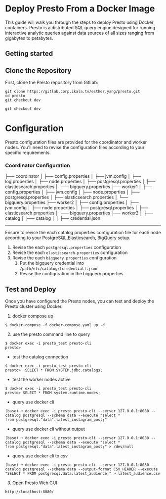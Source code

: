 # Deploy Presto From a Docker Image

This guide will walk you through the steps to deploy Presto using Docker containers. Presto is a distributed SQL query engine designed for running interactive analytic queries against data sources of all sizes ranging from gigabytes to petabytes.



## Getting started



## Clone the Repository
First, clone the Presto repository from GitLab:

```
git clone https://gitlab.corp.ikala.tv/esther.yang/presto.git
cd presto
git checkout dev

git checkout dev

```
# Configuration

Presto configuration files are provided for the coordinator and worker nodes. You'll need to revise the configuration files according to your specific requirements.



### Coordinator Configuration

├── coordinator
│   ├── config.properties
│   ├── jvm.config
│   ├── log.properties
│   ├── node.properties
│   ├── postgresql.properties
│   ├── elasticsearch.properties
│   └── bigquery.properties
├── worker1
│   ├── config.properties
│   ├── jvm.config
│   ├── node.properties
│   ├── postgresql.properties
│   ├── elasticsearch.properties
│   └── bigquery.properties
├── worker2
│   ├── config.properties
│   ├── jvm.config
│   ├── node.properties
│   ├── postgresql.properties
│   ├── elasticsearch.properties
│   └── bigquery.properties
├── worker2
│   ├── catalog
│   ├── catalog
│   │   ├── credential.json

***
Ensure to revise the each catalog properties configuration file for each node according to your PostgreSQL,Elasticsearch, BigQuery setup.

1. Revise the each ```postgresql.properties``` configuration
2. Revise the each ```elasticsearch.properties``` configuration
3. Revise the each ```bigquery.properties``` configuration
   1. Put the bigquery credential into `/path/etc/catalog/[credential].json`
   2. Revise the configuration in the bigquery.properties 

## Test and Deploy

Once you have configured the Presto nodes, you can test and deploy the Presto cluster using Docker.


1. docker compose up 
```
$ docker-compose -f docker-compose.yaml up -d
```
2. use the presto command line to query 
```
$ docker exec -i presto_test presto-cli
presto> 
```
- test the catalog connection 
```
$ docker exec -i presto_test presto-cli
presto>  SELECT * FROM SYSTEM.jdbc.catalogs;
```
- test the worker nodes active
```
$ docker exec -i presto_test presto-cli
presto> SELECT * FROM system.runtime.nodes;
```

- query use docker cli
```
(base) ➜ docker exec -i presto presto-cli --server 127.0.0.1:8080 --catalog postgresql --schema data --execute "select *
from postgresql."data".latest_instagram_post;"
```
- query use docker cli without output
```
(base) ➜ docker exec -i presto presto-cli --server 127.0.0.1:8080 --catalog postgresql --schema data --execute "select *
from postgresql."data".latest_instagram_post;" > /dev/null
```
- query use docker cli to csv
```
(base) ➜ docker exec -i presto presto-cli --server 127.0.0.1:8080 --catalog postgresql --schema data --output-format CSV_HEADER --execute "SELECT * FROM postgresql.data.latest_audience;" > latest_audience.csv
```


3. Open Presto Web GUI
```
http://localhost:8080/
```  

